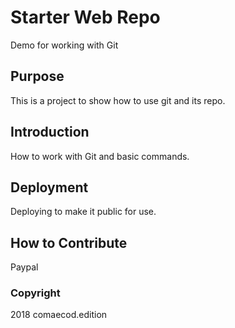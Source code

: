 # Starter Web Repo

Demo for working with Git 

## Purpose

This is a project to show how to use git and its repo.

## Introduction

How to work with Git and basic commands.

## Deployment

Deploying to make it public for use.

## How to Contribute

Paypal

### Copyright

2018 comaecod.edition